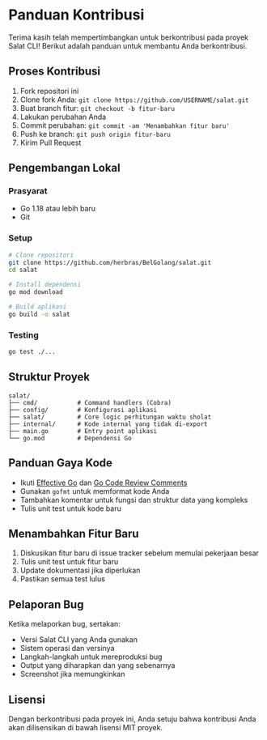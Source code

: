 # Panduan Kontribusi

Terima kasih telah mempertimbangkan untuk berkontribusi pada proyek Salat CLI! Berikut adalah panduan untuk membantu Anda berkontribusi.

## Proses Kontribusi

1. Fork repositori ini
2. Clone fork Anda: `git clone https://github.com/USERNAME/salat.git`
3. Buat branch fitur: `git checkout -b fitur-baru`
4. Lakukan perubahan Anda
5. Commit perubahan: `git commit -am 'Menambahkan fitur baru'`
6. Push ke branch: `git push origin fitur-baru`
7. Kirim Pull Request

## Pengembangan Lokal

### Prasyarat

- Go 1.18 atau lebih baru
- Git

### Setup

```bash
# Clone repositori
git clone https://github.com/herbras/BelGolang/salat.git
cd salat

# Install dependensi
go mod download

# Build aplikasi
go build -o salat
```

### Testing

```bash
go test ./...
```

## Struktur Proyek

```
salat/
├── cmd/           # Command handlers (Cobra)
├── config/        # Konfigurasi aplikasi
├── salat/         # Core logic perhitungan waktu sholat
├── internal/      # Kode internal yang tidak di-export
├── main.go        # Entry point aplikasi
└── go.mod         # Dependensi Go
```

## Panduan Gaya Kode

- Ikuti [Effective Go](https://golang.org/doc/effective_go) dan [Go Code Review Comments](https://github.com/golang/go/wiki/CodeReviewComments)
- Gunakan `gofmt` untuk memformat kode Anda
- Tambahkan komentar untuk fungsi dan struktur data yang kompleks
- Tulis unit test untuk kode baru

## Menambahkan Fitur Baru

1. Diskusikan fitur baru di issue tracker sebelum memulai pekerjaan besar
2. Tulis unit test untuk fitur baru
3. Update dokumentasi jika diperlukan
4. Pastikan semua test lulus

## Pelaporan Bug

Ketika melaporkan bug, sertakan:

- Versi Salat CLI yang Anda gunakan
- Sistem operasi dan versinya
- Langkah-langkah untuk mereproduksi bug
- Output yang diharapkan dan yang sebenarnya
- Screenshot jika memungkinkan

## Lisensi

Dengan berkontribusi pada proyek ini, Anda setuju bahwa kontribusi Anda akan dilisensikan di bawah lisensi MIT proyek.